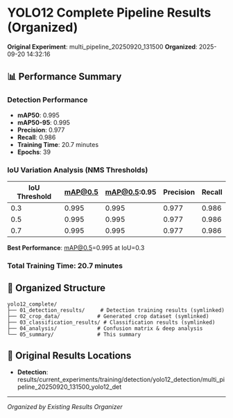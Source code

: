 # YOLO12 Complete Pipeline Results (Organized)

**Original Experiment**: multi_pipeline_20250920_131500
**Organized**: 2025-09-20 14:32:16

## 📊 Performance Summary

### Detection Performance
- **mAP50**: 0.995
- **mAP50-95**: 0.995
- **Precision**: 0.977
- **Recall**: 0.986
- **Training Time**: 20.7 minutes
- **Epochs**: 39

### IoU Variation Analysis (NMS Thresholds)

| IoU Threshold | mAP@0.5 | mAP@0.5:0.95 | Precision | Recall |
|---------------|---------|--------------|-----------|--------|
| 0.3 | 0.995 | 0.995 | 0.977 | 0.986 |
| 0.5 | 0.995 | 0.995 | 0.977 | 0.986 |
| 0.7 | 0.995 | 0.995 | 0.977 | 0.986 |

**Best Performance**: mAP@0.5=0.995 at IoU=0.3

### Total Training Time: 20.7 minutes

## 📁 Organized Structure
```
yolo12_complete/
├── 01_detection_results/     # Detection training results (symlinked)
├── 02_crop_data/            # Generated crop dataset (symlinked)
├── 03_classification_results/ # Classification results (symlinked)
├── 04_analysis/             # Confusion matrix & deep analysis
└── 05_summary/              # This summary
```

## 🔗 Original Results Locations
- **Detection**: results/current_experiments/training/detection/yolo12_detection/multi_pipeline_20250920_131500_yolo12_det

---
*Organized by Existing Results Organizer*
